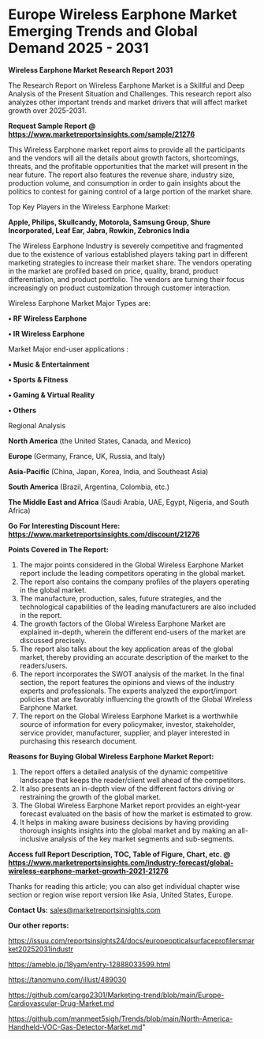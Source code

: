 # Europe Wireless Earphone Market Emerging Trends and Global Demand 2025 - 2031

<strong>Wireless Earphone Market Research Report 2031</strong>

The Research Report on Wireless Earphone Market is a Skillful and Deep Analysis of the Present Situation and Challenges. This research report also analyzes other important trends and market drivers that will affect market growth over 2025-2031.

<strong>Request Sample Report @ <a href=https://www.marketreportsinsights.com/sample/21276>https://www.marketreportsinsights.com/sample/21276</a></strong>

This Wireless Earphone market report aims to provide all the participants and the vendors will all the details about growth factors, shortcomings, threats, and the profitable opportunities that the market will present in the near future. The report also features the revenue share, industry size, production volume, and consumption in order to gain insights about the politics to contest for gaining control of a large portion of the market share.

Top Key Players in the Wireless Earphone Market:

<strong>Apple, Philips, Skullcandy, Motorola, Samsung Group, Shure Incorporated, Leaf Ear, Jabra, Rowkin, Zebronics India</strong>

The Wireless Earphone Industry is severely competitive and fragmented due to the existence of various established players taking part in different marketing strategies to increase their market share. The vendors operating in the market are profiled based on price, quality, brand, product differentiation, and product portfolio. The vendors are turning their focus increasingly on product customization through customer interaction.

Wireless Earphone Market Major Types are:

<strong>• RF Wireless Earphone

• IR Wireless Earphone</strong>

Market Major end-user applications :

<strong>• Music & Entertainment

• Sports & Fitness

• Gaming & Virtual Reality

• Others</strong>

Regional Analysis

</u><strong><b>North America</b></strong> (the United States, Canada, and Mexico)

<strong><b>Europe </b></strong>(Germany, France, UK, Russia, and Italy)

<strong><b>Asia-Pacific</b></strong> (China, Japan, Korea, India, and Southeast Asia)

<strong><b>South America</b></strong> (Brazil, Argentina, Colombia, etc.)

<strong><b>The Middle East and Africa</b></strong> (Saudi Arabia, UAE, Egypt, Nigeria, and South Africa)

<strong>Go For Interesting Discount Here: <a href=https://www.marketreportsinsights.com/discount/21276>https://www.marketreportsinsights.com/discount/21276</a></strong>

<strong>Points Covered in The Report:</strong>
<ol>
  <li>The major points considered in the Global Wireless Earphone Market report include the leading competitors operating in the global market.</li>
  <li>The report also contains the company profiles of the players operating in the global market.</li>
  <li>The manufacture, production, sales, future strategies, and the technological capabilities of the leading manufacturers are also included in the report.</li>
  <li>The growth factors of the Global Wireless Earphone Market are explained in-depth, wherein the different end-users of the market are discussed precisely.</li>
  <li>The report also talks about the key application areas of the global market, thereby providing an accurate description of the market to the readers/users.</li>
  <li>The report incorporates the SWOT analysis of the market. In the final section, the report features the opinions and views of the industry experts and professionals. The experts analyzed the export/import policies that are favorably influencing the growth of the Global Wireless Earphone Market.</li>
  <li>The report on the Global Wireless Earphone Market is a worthwhile source of information for every policymaker, investor, stakeholder, service provider, manufacturer, supplier, and player interested in purchasing this research document.</li>
</ol>
<strong>Reasons for Buying Global Wireless Earphone Market Report:</strong>

<ol>
  <li>The report offers a detailed analysis of the dynamic competitive landscape that keeps the reader/client well ahead of the competitors.</li>
  <li>It also presents an in-depth view of the different factors driving or restraining the growth of the global market.</li>
  <li>The Global Wireless Earphone Market report provides an eight-year forecast evaluated on the basis of how the market is estimated to grow.</li>
  <li>It helps in making aware business decisions by having providing thorough insights insights into the global market and by making an all-inclusive analysis of the key market segments and sub-segments.</li>
</ol>
<strong>Access full Report Description, TOC, Table of Figure, Chart, etc. @ <a href=https://www.marketreportsinsights.com/industry-forecast/global-wireless-earphone-market-growth-2021-21276>https://www.marketreportsinsights.com/industry-forecast/global-wireless-earphone-market-growth-2021-21276</a></strong>


Thanks for reading this article; you can also get individual chapter wise section or region wise report version like Asia, United States, Europe.

<strong>Contact Us:</strong>
sales@marketreportsinsights.com

<strong>Our other reports:</strong>

<a href=https://issuu.com/reportsinsights24/docs/europeopticalsurfaceprofilersmarket20252031industr>https://issuu.com/reportsinsights24/docs/europeopticalsurfaceprofilersmarket20252031industr</a>

<a href=https://ameblo.jp/18yam/entry-12888033599.html>https://ameblo.jp/18yam/entry-12888033599.html</a>

<a href=https://tanomuno.com/illust/489030>https://tanomuno.com/illust/489030</a>

<a href=https://github.com/cargo2301/Marketing-trend/blob/main/Europe-Cardiovascular-Drug-Market.md>https://github.com/cargo2301/Marketing-trend/blob/main/Europe-Cardiovascular-Drug-Market.md</a>

<a href=https://github.com/manmeet5sigh/Trends/blob/main/North-America-Handheld-VOC-Gas-Detector-Market.md>https://github.com/manmeet5sigh/Trends/blob/main/North-America-Handheld-VOC-Gas-Detector-Market.md</a>"
